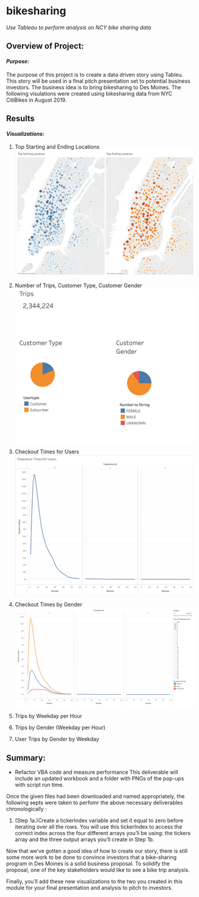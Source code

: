 # **bikesharing**
*Use Tableau to perform analysis on NCY bike sharing data*


## Overview of Project:

#### *Purpose:*
The purpose of this project is to create a data driven story using Tableu. This story will be used in a final pitch presentation set to potential business investors. The business idea is to bring bikesharing to Des Moines. The following visulations were created using bikesharing data from NYC CitiBikes in August 2019.


## Results 

#### *Visualizations:*

1. Top Starting and Ending Locations 
![Start_Stop_Locations_Viz](StartStop_Locations_Viz.png)

2. Number of Trips, Customer Type, Customer Gender
![Trips_Customer_Type_Gender_Viz](Trips_Customer_Viz.png)

3. Checkout Times for Users
![Checkout_Times_for_Users_Viz](CheckoutTimes_Users_Viz.png)

4. Checkout Times by Gender
![Checkout_Times_for_Users_Gender_Viz](CheckoutTimes_Users_Gender_Viz.png)

6. Trips by Weekday per Hour
7. Trips by Gender (Weekday per Hour)
8. User Trips by Gender by Weekday


## Summary:


- Refactor VBA code and measure performance
This deliverable will include an updated workbook and a folder with PNGs of the pop-ups with script run time.

Once the given files had been downloaded and named appropriately, the following septs were taken to perfomr the above necessary deliverables chronologically :

1. (Step 1a.)Create a tickerIndex variable and set it equal to zero before iterating over all the rows. You will use this tickerIndex to access the correct index across the four different arrays you’ll be using: the tickers array and the three output arrays you’ll create in Step 1b.



Now that we've gotten a good idea of how to create our story, there is still some more work to be done to convince investors that a bike-sharing program in Des Moines is a solid business proposal. To solidify the proposal, one of the key stakeholders would like to see a bike trip analysis.


Finally, you’ll add these new visualizations to the two you created in this module for your final presentation and analysis to pitch to investors.



